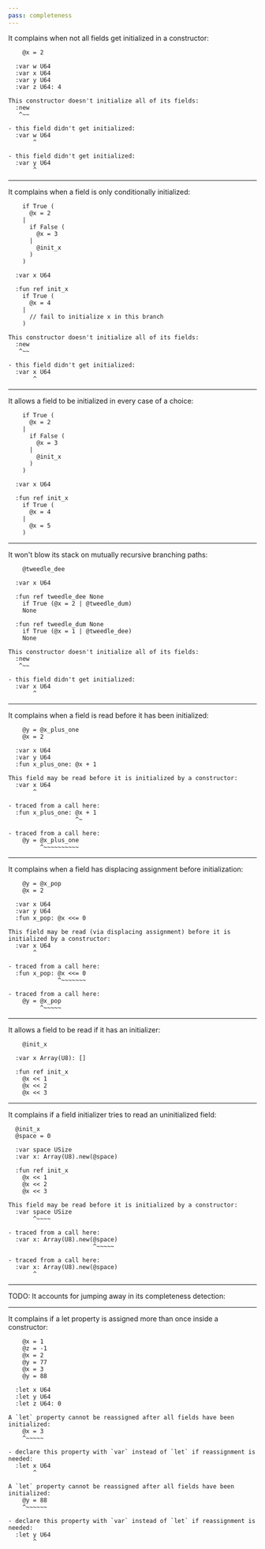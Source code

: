 ```yaml
---
pass: completeness
---
```


It complains when not all fields get initialized in a constructor:

```savi
    @x = 2

  :var w U64
  :var x U64
  :var y U64
  :var z U64: 4
```
```error
This constructor doesn't initialize all of its fields:
  :new
   ^~~

- this field didn't get initialized:
  :var w U64
       ^

- this field didn't get initialized:
  :var y U64
       ^
```

---

It complains when a field is only conditionally initialized:

```savi
    if True (
      @x = 2
    |
      if False (
        @x = 3
      |
        @init_x
      )
    )

  :var x U64

  :fun ref init_x
    if True (
      @x = 4
    |
      // fail to initialize x in this branch
    )
```
```error
This constructor doesn't initialize all of its fields:
  :new
   ^~~

- this field didn't get initialized:
  :var x U64
       ^
```

---

It allows a field to be initialized in every case of a choice:

```savi
    if True (
      @x = 2
    |
      if False (
        @x = 3
      |
        @init_x
      )
    )

  :var x U64

  :fun ref init_x
    if True (
      @x = 4
    |
      @x = 5
    )
```

---

It won't blow its stack on mutually recursive branching paths:

```savi
    @tweedle_dee

  :var x U64

  :fun ref tweedle_dee None
    if True (@x = 2 | @tweedle_dum)
    None

  :fun ref tweedle_dum None
    if True (@x = 1 | @tweedle_dee)
    None
```
```error
This constructor doesn't initialize all of its fields:
  :new
   ^~~

- this field didn't get initialized:
  :var x U64
       ^
```

---

It complains when a field is read before it has been initialized:

```savi
    @y = @x_plus_one
    @x = 2

  :var x U64
  :var y U64
  :fun x_plus_one: @x + 1
```
```error
This field may be read before it is initialized by a constructor:
  :var x U64
       ^

- traced from a call here:
  :fun x_plus_one: @x + 1
                   ^~

- traced from a call here:
    @y = @x_plus_one
         ^~~~~~~~~~~
```

---

It complains when a field has displacing assignment before initialization:

```savi
    @y = @x_pop
    @x = 2

  :var x U64
  :var y U64
  :fun x_pop: @x <<= 0
```
```error
This field may be read (via displacing assignment) before it is initialized by a constructor:
  :var x U64
       ^

- traced from a call here:
  :fun x_pop: @x <<= 0
              ^~~~~~~~

- traced from a call here:
    @y = @x_pop
         ^~~~~~
```

---

It allows a field to be read if it has an initializer:

```savi
    @init_x

  :var x Array(U8): []

  :fun ref init_x
    @x << 1
    @x << 2
    @x << 3
```

---

It complains if a field initializer tries to read an uninitialized field:

```savi
  @init_x
  @space = 0

  :var space USize
  :var x: Array(U8).new(@space)

  :fun ref init_x
    @x << 1
    @x << 2
    @x << 3
```
```error
This field may be read before it is initialized by a constructor:
  :var space USize
       ^~~~~

- traced from a call here:
  :var x: Array(U8).new(@space)
                        ^~~~~~

- traced from a call here:
  :var x: Array(U8).new(@space)
       ^
```

---

TODO: It accounts for jumping away in its completeness detection:

---

It complains if a let property is assigned more than once inside a constructor:

```savi
    @x = 1
    @z = -1
    @x = 2
    @y = 77
    @x = 3
    @y = 88

  :let x U64
  :let y U64
  :let z U64: 0
```
```error
A `let` property cannot be reassigned after all fields have been initialized:
    @x = 3
    ^~~~~~

- declare this property with `var` instead of `let` if reassignment is needed:
  :let x U64
       ^
```
```error
A `let` property cannot be reassigned after all fields have been initialized:
    @y = 88
    ^~~~~~~

- declare this property with `var` instead of `let` if reassignment is needed:
  :let y U64
       ^
```
